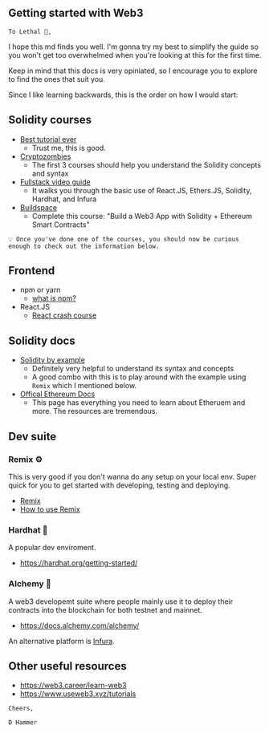 ## Getting started with Web3

`To Lethal 👋,`

I hope this md finds you well. I'm gonna try my best to simplify the guide so you won't get too overwhelmed when you're looking at this for the first time.

Keep in mind that this docs is very opiniated, so I encourage you to explore to find the ones that suit you.

Since I like learning backwards, this is the order on how I would start:

## Solidity courses
- [Best tutorial ever](https://www.youtube.com/watch?v=dQw4w9WgXcQ)
  - Trust me, this is good.
- [Cryptozombies](https://cryptozombies.io/en/course)
  - The first 3 courses should help you understand the Solidity concepts and syntax
- [Fullstack video guide](https://www.youtube.com/watch?v=a0osIaAOFSE)
  - It walks you through the basic use of React.JS, Ethers.JS, Solidity, Hardhat, and Infura
- [Buildspace](https://buildspace.so/)
  - Complete this course: "Build a Web3 App with Solidity + Ethereum Smart Contracts"

```
💡 Once you've done one of the courses, you should now be curious enough to check out the information below.
```

## Frontend
- npm or yarn
  - [what is npm?](https://medium.com/swlh/what-is-npm-a-simple-english-guide-to-truly-understanding-the-node-package-manager-41e82f6c5515)
- React.JS
  - [React crash course](https://www.youtube.com/watch?v=w7ejDZ8SWv8)

## Solidity docs
- [Solidity by example](https://solidity-by-example.org/)
  - Definitely very helpful to understand its syntax and concepts
  - A good combo with this is to play around with the example using `Remix` which I mentioned below.
- [Offical Ethereum Docs](https://ethereum.org/en/developers/)
  - This page has everything you need to learn about Etheruem and more. The resources are tremendous.

## Dev suite

### Remix ⚙️
This is very good if you don't wanna do any setup on your local env. Super quick for you to get started with developing, testing and deploying.
- [Remix](https://remix.ethereum.org/)
- [How to use Remix](https://www.youtube.com/watch?v=bZKVfXmzRDw)

### Hardhat 👷
A popular dev enviroment.
- https://hardhat.org/getting-started/

### Alchemy 🔮
A web3 developemt suite where people mainly use it to deploy their contracts into the blockchain for both testnet and mainnet.
- https://docs.alchemy.com/alchemy/

An alternative platform is [Infura](https://infura.io/).

## Other useful resources
- https://web3.career/learn-web3
- https://www.useweb3.xyz/tutorials

`Cheers,`

`D Hammer`
